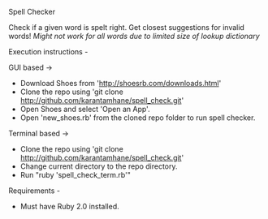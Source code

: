 Spell Checker

Check if a given word is spelt right. 
Get closest suggestions for invalid words!
*Might not work for all words due to limited size of lookup dictionary*

Execution instructions - 

GUI based ->

* Download Shoes from 'http://shoesrb.com/downloads.html'
* Clone the repo using 'git clone http://github.com/karantamhane/spell_check.git'
* Open Shoes and select 'Open an App'. 
* Open 'new_shoes.rb' from the cloned repo folder to run spell checker.


Terminal based ->

* Clone the repo using 'git clone http://github.com/karantamhane/spell_check.git'
* Change current directory to the repo directory.
* Run "ruby 'spell_check_term.rb'"

Requirements - 

* Must have Ruby 2.0 installed.
